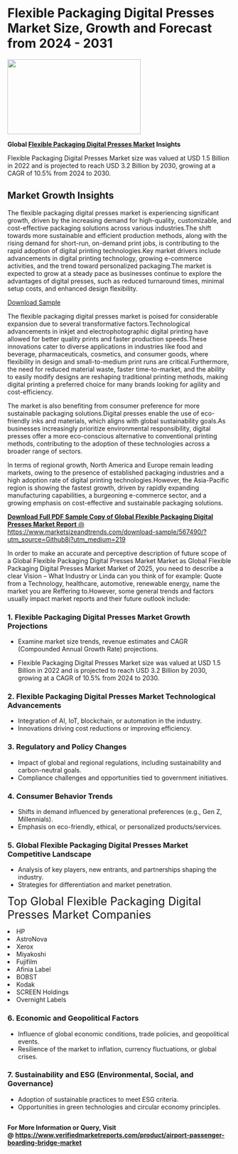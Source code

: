 <H1>Flexible Packaging Digital Presses Market Size, Growth and Forecast from 2024 - 2031</H1><img class="aligncenter size-medium wp-image-584254" src="https://thirdeyenews.in/wp-content/uploads/2024/09/Global-Market-Research-300x168.jpeg" alt="" width="300" height="168" /><p><strong>Global&nbsp;<a href="https://www.marketsizeandtrends.com/download-sample/567490/?utm_source=Github8j?utm_medium=219">Flexible Packaging Digital Presses Market</a> Insights</strong></p><p>Flexible Packaging Digital Presses Market size was valued at USD 1.5 Billion in 2022 and is projected to reach USD 3.2 Billion by 2030, growing at a CAGR of 10.5% from 2024 to 2030.</p><p><h2>Market Growth Insights</h2> <p>The flexible packaging digital presses market is experiencing significant growth, driven by the increasing demand for high-quality, customizable, and cost-effective packaging solutions across various industries.The shift towards more sustainable and efficient production methods, along with the rising demand for short-run, on-demand print jobs, is contributing to the rapid adoption of digital printing technologies.Key market drivers include advancements in digital printing technology, growing e-commerce activities, and the trend toward personalized packaging.The market is expected to grow at a steady pace as businesses continue to explore the advantages of digital presses, such as reduced turnaround times, minimal setup costs, and enhanced design flexibility.</p> <p><a href="#">Download Sample</a></p> <p>The flexible packaging digital presses market is poised for considerable expansion due to several transformative factors.Technological advancements in inkjet and electrophotographic digital printing have allowed for better quality prints and faster production speeds.These innovations cater to diverse applications in industries like food and beverage, pharmaceuticals, cosmetics, and consumer goods, where flexibility in design and small-to-medium print runs are critical.Furthermore, the need for reduced material waste, faster time-to-market, and the ability to easily modify designs are reshaping traditional printing methods, making digital printing a preferred choice for many brands looking for agility and cost-efficiency.</p> <p>The market is also benefiting from consumer preference for more sustainable packaging solutions.Digital presses enable the use of eco-friendly inks and materials, which aligns with global sustainability goals.As businesses increasingly prioritize environmental responsibility, digital presses offer a more eco-conscious alternative to conventional printing methods, contributing to the adoption of these technologies across a broader range of sectors.</p> <p>In terms of regional growth, North America and Europe remain leading markets, owing to the presence of established packaging industries and a high adoption rate of digital printing technologies.However, the Asia-Pacific region is showing the fastest growth, driven by rapidly expanding manufacturing capabilities, a burgeoning e-commerce sector, and a growing emphasis on cost-effective and sustainable packaging solutions.</p> <p><a href="#"></p><p><span class=""><strong>Download Full PDF Sample Copy of Global Flexible Packaging Digital Presses Market Report</strong> @ <a href="https://www.marketsizeandtrends.com/download-sample/567490/?utm_source=Github8j?utm_medium=219" target="_blank">https://www.marketsizeandtrends.com/download-sample/567490/?utm_source=Github8j?utm_medium=219</a></span></p><p>In order to make an accurate and perceptive description of future scope of a Global&nbsp;Flexible Packaging Digital Presses Market Market as Global&nbsp;Flexible Packaging Digital Presses Market Market of 2025, you need to describe a clear Vision &ndash; What Industry or Linda can you think of for example: Quote from a Technology, healthcare, automotive, renewable energy, name the market you are Reffering to.However, some general trends and factors usually impact market reports and their future outlook include:</p><h3>1.&nbsp;<strong>Flexible Packaging Digital Presses Market Growth Projections</strong></h3><ul><li>Examine market size trends, revenue estimates and CAGR (Compounded Annual Growth Rate) projections.</li><li><p>Flexible Packaging Digital Presses Market size was valued at USD 1.5 Billion in 2022 and is projected to reach USD 3.2 Billion by 2030, growing at a CAGR of 10.5% from 2024 to 2030.</p></li></ul><h3>2.&nbsp;<strong>Flexible Packaging Digital Presses Market Technological Advancements</strong></h3><ul><li>Integration of AI, IoT, blockchain, or automation in the industry.</li><li>Innovations driving cost reductions or improving efficiency.</li></ul><h3>3.&nbsp;<strong>Regulatory and Policy Changes</strong></h3><ul><li>Impact of global and regional regulations, including sustainability and carbon-neutral goals.</li><li>Compliance challenges and opportunities tied to government initiatives.</li></ul><h3>4.&nbsp;<strong>Consumer Behavior Trends</strong></h3><ul><li>Shifts in demand influenced by generational preferences (e.g., Gen Z, Millennials).</li><li>Emphasis on eco-friendly, ethical, or personalized products/services.</li></ul><h3>5.&nbsp;<strong>Global Flexible Packaging Digital Presses Market Competitive Landscape</strong></h3><ul><li>Analysis of key players, new entrants, and partnerships shaping the industry.</li><li>Strategies for differentiation and market penetration.</li></ul><p data-pm-slice="1 1 []"><span style="color: inherit; font-family: inherit; font-size: 25px;">Top Global Flexible Packaging Digital Presses Market Companies</span></p><div class="" data-test-id=""><p><li>HP</li><li> AstroNova</li><li> Xerox</li><li> Miyakoshi</li><li> Fujifilm</li><li> Afinia Label</li><li> BOBST</li><li> Kodak</li><li> SCREEN Holdings</li><li> Overnight Labels</li></p></div><h3>6.&nbsp;<strong>Economic and Geopolitical Factors</strong></h3><ul><li>Influence of global economic conditions, trade policies, and geopolitical events.</li><li>Resilience of the market to inflation, currency fluctuations, or global crises.</li></ul><h3>7.&nbsp;<strong>Sustainability and ESG (Environmental, Social, and Governance)</strong></h3><ul><li>Adoption of sustainable practices to meet ESG criteria.</li><li>Opportunities in green technologies and circular economy principles.</li></ul><h2><strong style="font-size: 14px;">For More Information or Query, Visit @&nbsp;</strong><a style="background-color: #ffffff; font-size: 14px;" href="https://www.marketsizeandtrends.com/report/flexible-packaging-digital-presses-market/" target="_blank">https://www.verifiedmarketreports.com/product/airport-passenger-boarding-bridge-market</a></h2>